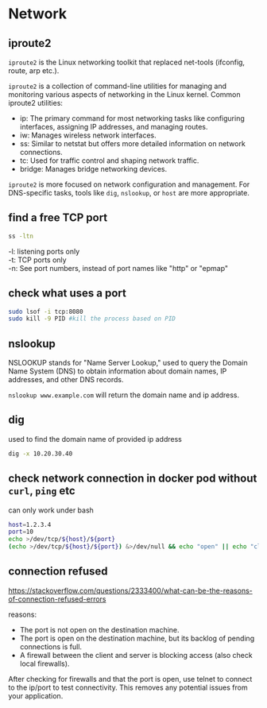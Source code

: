 # Network

## iproute2
`iproute2` is the Linux networking toolkit that replaced net-tools (ifconfig, route, arp etc.).

`iproute2` is a collection of command-line utilities for managing and monitoring various aspects of networking in the Linux kernel.
Common iproute2 utilities:
- ip: The primary command for most networking tasks like configuring interfaces, assigning IP addresses, and managing routes.
- iw: Manages wireless network interfaces.
- ss: Similar to netstat but offers more detailed information on network connections.
- tc: Used for traffic control and shaping network traffic.
- bridge: Manages bridge networking devices.

`iproute2` is more focused on network configuration and management.
For DNS-specific tasks, tools like `dig`, `nslookup`, or `host` are more appropriate.

## find a free TCP port
```sh
ss -ltn
```
-l: listening ports only\
-t: TCP ports only\
-n: See port numbers, instead of port names like "http" or "epmap"

## check what uses a port
```sh
sudo lsof -i tcp:8080
sudo kill -9 PID #kill the process based on PID
```

## nslookup
NSLOOKUP stands for "Name Server Lookup," used to query the Domain Name System (DNS) to obtain information about domain names, IP addresses, and other DNS records.

`nslookup www.example.com` will return the domain name and ip address.


## dig
used to find the domain name of provided ip address
```sh
dig -x 10.20.30.40
```

## check network connection in docker pod without `curl`, `ping` etc
can only work under bash
```sh
host=1.2.3.4
port=10
echo >/dev/tcp/${host}/${port}
(echo >/dev/tcp/${host}/${port}) &>/dev/null && echo "open" || echo "closed"
```

## connection refused
https://stackoverflow.com/questions/2333400/what-can-be-the-reasons-of-connection-refused-errors

reasons:
- The port is not open on the destination machine.
- The port is open on the destination machine, but its backlog of pending connections is full.
- A firewall between the client and server is blocking access (also check local firewalls).

After checking for firewalls and that the port is open, use telnet to connect to the ip/port to test connectivity. This removes any potential issues from your application.
